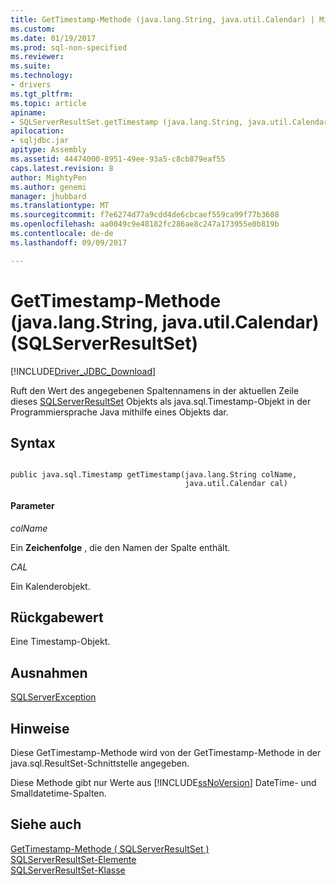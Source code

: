 ```yaml
---
title: GetTimestamp-Methode (java.lang.String, java.util.Calendar) | Microsoft Docs
ms.custom: 
ms.date: 01/19/2017
ms.prod: sql-non-specified
ms.reviewer: 
ms.suite: 
ms.technology:
- drivers
ms.tgt_pltfrm: 
ms.topic: article
apiname:
- SQLServerResultSet.getTimestamp (java.lang.String, java.util.Calendar)
apilocation:
- sqljdbc.jar
apitype: Assembly
ms.assetid: 44474000-8951-49ee-93a5-c8cb879eaf55
caps.latest.revision: 8
author: MightyPen
ms.author: genemi
manager: jhubbard
ms.translationtype: MT
ms.sourcegitcommit: f7e6274d77a9cdd4de6cbcaef559ca99f77b3608
ms.openlocfilehash: aa0049c9e48182fc286ae8c247a173955e0b819b
ms.contentlocale: de-de
ms.lasthandoff: 09/09/2017

---
```

# <a name="gettimestamp-method-javalangstring-javautilcalendar-sqlserverresultset"></a>GetTimestamp-Methode (java.lang.String, java.util.Calendar) (SQLServerResultSet)
[!INCLUDE[Driver_JDBC_Download](../../../includes/driver_jdbc_download.md)]

  Ruft den Wert des angegebenen Spaltennamens in der aktuellen Zeile dieses [SQLServerResultSet](../../../connect/jdbc/reference/sqlserverresultset-class.md) Objekts als java.sql.Timestamp-Objekt in der Programmiersprache Java mithilfe eines Objekts dar.  
  
## <a name="syntax"></a>Syntax  
  
```  
  
public java.sql.Timestamp getTimestamp(java.lang.String colName,  
                                       java.util.Calendar cal)  
```  
  
#### <a name="parameters"></a>Parameter  
 *colName*  
  
 Ein **Zeichenfolge** , die den Namen der Spalte enthält.  
  
 *CAL*  
  
 Ein Kalenderobjekt.  
  
## <a name="return-value"></a>Rückgabewert  
 Eine Timestamp-Objekt.  
  
## <a name="exceptions"></a>Ausnahmen  
 [SQLServerException](../../../connect/jdbc/reference/sqlserverexception-class.md)  
  
## <a name="remarks"></a>Hinweise  
 Diese GetTimestamp-Methode wird von der GetTimestamp-Methode in der java.sql.ResultSet-Schnittstelle angegeben.  
  
 Diese Methode gibt nur Werte aus [!INCLUDE[ssNoVersion](../../../includes/ssnoversion_md.md)] DateTime- und Smalldatetime-Spalten.  
  
## <a name="see-also"></a>Siehe auch  
 [GetTimestamp-Methode &#40; SQLServerResultSet &#41;](../../../connect/jdbc/reference/gettimestamp-method-sqlserverresultset.md)   
 [SQLServerResultSet-Elemente](../../../connect/jdbc/reference/sqlserverresultset-members.md)   
 [SQLServerResultSet-Klasse](../../../connect/jdbc/reference/sqlserverresultset-class.md)  
  
  

